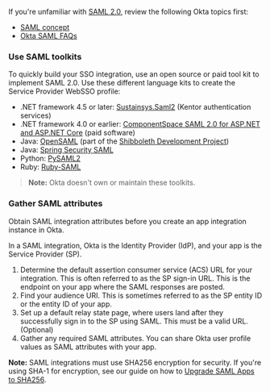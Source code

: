 If you're unfamiliar with [SAML 2.0](https://docs.oasis-open.org/security/saml/Post2.0/sstc-saml-tech-overview-2.0.html), review the following Okta topics first:

* [SAML concept](/docs/concepts/saml/)
* [Okta SAML FAQs](/docs/concepts/saml/faqs/)

### Use SAML toolkits

To quickly build your SSO integration, use an open source or paid tool kit to implement SAML 2.0. Use these different language kits to create the Service Provider WebSSO profile:

* .NET framework 4.5 or later: [Sustainsys.Saml2](https://github.com/Sustainsys/Saml2) (Kentor authentication services)
* .NET framework 4.0 or earlier: [ComponentSpace SAML 2.0 for ASP.NET and ASP.NET Core](https://www.componentspace.com/) (paid software)
* Java: [OpenSAML](https://wiki.shibboleth.net/confluence/display/OS30/Home) (part of the [Shibboleth Development Project](https://www.shibboleth.net/))
* Java: [Spring Security SAML](/code/java/spring_security_saml)
* Python: [PySAML2](/code/python/pysaml2)
* Ruby: [Ruby-SAML](https://github.com/onelogin/ruby-saml)

>**Note:** Okta doesn't own or maintain these toolkits.

### Gather SAML attributes

Obtain SAML integration attributes before you create an app integration instance in Okta.

In a SAML integration, Okta is the Identity Provider (IdP), and your app is the Service Provider (SP).

1. Determine the default assertion consumer service (ACS) URL for your integration. This is often referred to as the SP sign-in URL. This is the endpoint on your app where the SAML responses are posted.
1. Find your audience URI. This is sometimes referred to as the SP entity ID or the entity ID of your app.
1. Set up a default relay state page, where users land after they successfully sign in to the SP using SAML. This must be a valid URL. (Optional)
1. Gather any required SAML attributes. You can share Okta user profile values as SAML attributes with your app.

**Note:** SAML integrations must use SHA256 encryption for security. If you're using SHA-1 for encryption, see our guide on how to [Upgrade SAML Apps to SHA256](/docs/guides/updating-saml-cert/).
